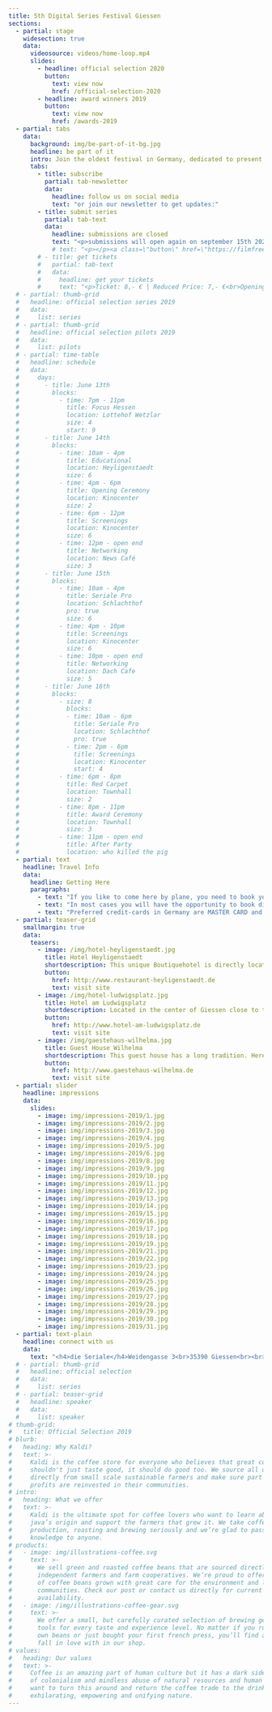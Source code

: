 ```yaml
---
title: 5th Digital Series Festival Giessen 
sections:
  - partial: stage
    widesection: true
    data:
      videosource: videos/home-loop.mp4
      slides:
        - headline: official selection 2020
          button:
            text: view now
            href: /official-selection-2020
        - headline: award winners 2019
          button:
            text: view now
            href: /awards-2019
  - partial: tabs
    data:
      background: img/be-part-of-it-bg.jpg
      headline: be part of it
      intro: Join the oldest festival in Germany, dedicated to present and celebrate short form digital series. Our goal is to connect, support and pay tribute to all talented creators from around the world and to advertise their wonderful work.
      tabs:
        - title: subscribe
          partial: tab-newsletter
          data:
            headline: follow us on social media
            text: "or join our newsletter to get updates:"
        - title: submit series
          partial: tab-text
          data:
            headline: submissions are closed
            text: "<p>submissions will open again on september 15th 2020.</p>"
            # text: "<p></p><a class=\"button\" href=\"https://filmfreeway.com/dieSeriale\">Submit via FilmFreeway</a>"
        # - title: get tickets
        #   partial: tab-text
        #   data:
        #     headline: get your tickets
        #     text: "<p>Ticket: 8,- € | Reduced Price: 7,- €<br>Opening Ceremony and world premiere <strong>Anomalie</strong>: 6,- € | Reduced Price: 5,- €<br>Festival Pass: 43,- €</p><p>The Festival Pass includes tickets to all 7 movie theater screenings and is sold directly at the Kinocenter.</p><a class=\"button\" href=\"https://www.kinopolis.de/gi/filmdetail/die-seriale-2019-eroeffnung-weltpremiere-anomalie/D6064000012PLXMQDD\">buy opening ceremony tickets</a><br><br><a class=\"button\" href=\"https://www.kinopolis.de/gi/filmdetail/die-seriale-2019/A6064000012PLXMQDD\">buy tickets</a>"
  # - partial: thumb-grid
  #   headline: official selection series 2019
  #   data:
  #     list: series
  # - partial: thumb-grid
  #   headline: official selection pilots 2019
  #   data:
  #     list: pilots
  # - partial: time-table
  #   headline: schedule
  #   data:
  #     days:
  #       - title: June 13th
  #         blocks:
  #           - time: 7pm - 11pm
  #             title: Focus Hessen
  #             location: Lottehof Wetzlar
  #             size: 4
  #             start: 9
  #       - title: June 14th
  #         blocks:
  #           - time: 10am - 4pm
  #             title: Educational
  #             location: Heyligenstaedt
  #             size: 6
  #           - time: 4pm - 6pm
  #             title: Opening Ceremony
  #             location: Kinocenter
  #             size: 2
  #           - time: 6pm - 12pm
  #             title: Screenings
  #             location: Kinocenter
  #             size: 6
  #           - time: 12pm - open end
  #             title: Networking
  #             location: News Café
  #             size: 3
  #       - title: June 15th
  #         blocks:
  #           - time: 10am - 4pm
  #             title: Seriale Pro
  #             location: Schlachthof
  #             pro: true
  #             size: 6
  #           - time: 4pm - 10pm
  #             title: Screenings
  #             location: Kinocenter
  #             size: 6
  #           - time: 10pm - open end
  #             title: Networking
  #             location: Dach Cafe
  #             size: 5
  #       - title: June 16th
  #         blocks:
  #           - size: 8
  #             blocks:
  #             - time: 10am - 6pm
  #               title: Seriale Pro
  #               location: Schlachthof
  #               pro: true
  #             - time: 2pm - 6pm
  #               title: Screenings
  #               location: Kinocenter
  #               start: 4
  #           - time: 6pm - 8pm
  #             title: Red Carpet
  #             location: Townhall
  #             size: 2
  #           - time: 8pm - 11pm
  #             title: Award Ceremony
  #             location: Townhall
  #             size: 3
  #           - time: 11pm - open end
  #             title: After Party
  #             location: who killed the pig
  - partial: text
    headline: Travel Info
    data:
      headline: Getting Here
      paragraphs:
        - text: "If you like to come here by plane, you need to book your flight to FRANKFURT AIRPORT (FRA). The city is called: Frankfurt am Main. It is the biggest airport in Germany and you can reach GIESSEN easily by train."
        - text: "In most cases you will have the opportunity to book direct flights. We recommend these flights as they are often on same price-level as step-over-flights and quite more comfortable."
        - text: "Preferred credit-cards in Germany are MASTER CARD and VISA - only 50% of shops and hotels accept AMERICAN EXPRESS. Please be aware that in Germany people usually pay in cash for amounts below 30€."
  - partial: teaser-grid
    smallmargin: true
    data:
      teasers:
        - image: /img/hotel-heyligenstaedt.jpg
          title: Hotel Heyligenstaedt
          shortdescription: This unique Boutiquehotel is directly located at the heart of the University City Giessen and fascinates already from the outside with its historic industrial facade. Built in 1876, the hotel is among the oldest buildings of Giessen.
          button:
            href: http://www.restaurant-heyligenstaedt.de
            text: visit site
        - image: /img/hotel-ludwigsplatz.jpg
          title: Hotel am Ludwigsplatz
          shortdescription: Located in the center of Giessen close to the theatre, town hall, cinema, pedestrian area, the old castle and one of the oldest botanical gardens in Europe.
          button:
            href: http://www.hotel-am-ludwigsplatz.de
            text: visit site
        - image: /img/gaestehaus-wilhelma.jpg
          title: Guest House Wilhelma
          shortdescription: This guest house has a long tradition. Here you will find bright and friendly rooms with modern equipment. You can also find apartments and apartments with kitchens here.
          button:
            href: http://www.gaestehaus-wilhelma.de
            text: visit site
  - partial: slider
    headline: impressions
    data:
      slides:
        - image: img/impressions-2019/1.jpg
        - image: img/impressions-2019/2.jpg
        - image: img/impressions-2019/3.jpg
        - image: img/impressions-2019/4.jpg
        - image: img/impressions-2019/5.jpg
        - image: img/impressions-2019/6.jpg
        - image: img/impressions-2019/8.jpg
        - image: img/impressions-2019/9.jpg
        - image: img/impressions-2019/10.jpg
        - image: img/impressions-2019/11.jpg
        - image: img/impressions-2019/12.jpg
        - image: img/impressions-2019/13.jpg
        - image: img/impressions-2019/14.jpg
        - image: img/impressions-2019/15.jpg
        - image: img/impressions-2019/16.jpg
        - image: img/impressions-2019/17.jpg
        - image: img/impressions-2019/18.jpg
        - image: img/impressions-2019/19.jpg
        - image: img/impressions-2019/21.jpg
        - image: img/impressions-2019/22.jpg
        - image: img/impressions-2019/23.jpg
        - image: img/impressions-2019/24.jpg
        - image: img/impressions-2019/25.jpg
        - image: img/impressions-2019/26.jpg
        - image: img/impressions-2019/27.jpg
        - image: img/impressions-2019/28.jpg
        - image: img/impressions-2019/29.jpg
        - image: img/impressions-2019/30.jpg
        - image: img/impressions-2019/31.jpg
  - partial: text-plain
    headline: connect with us
    data:
      text: "<h4>die Seriale</h4>Weidengasse 3<br>35390 Giessen<br><br>phone:   +49 641 13295 398<br>e-mail:    info@die-seriale.de"
  # - partial: thumb-grid
  #   headline: official selection
  #   data:
  #     list: series
  # - partial: teaser-grid
  #   headline: speaker
  #   data:
  #     list: speaker
# thumb-grid:
#   title: Official Selection 2019
# blurb:
#   heading: Why Kaldi?
#   text: >-
#     Kaldi is the coffee store for everyone who believes that great coffee
#     shouldn't just taste good, it should do good too. We source all of our beans
#     directly from small scale sustainable farmers and make sure part of the
#     profits are reinvested in their communities.
# intro:
#   heading: What we offer
#   text: >-
#     Kaldi is the ultimate spot for coffee lovers who want to learn about their
#     java’s origin and support the farmers that grew it. We take coffee
#     production, roasting and brewing seriously and we’re glad to pass that
#     knowledge to anyone.
# products:
#   - image: img/illustrations-coffee.svg
#     text: >-
#       We sell green and roasted coffee beans that are sourced directly from
#       independent farmers and farm cooperatives. We’re proud to offer a variety
#       of coffee beans grown with great care for the environment and local
#       communities. Check our post or contact us directly for current
#       availability.
#   - image: /img/illustrations-coffee-gear.svg
#     text: >-
#       We offer a small, but carefully curated selection of brewing gear and
#       tools for every taste and experience level. No matter if you roast your
#       own beans or just bought your first french press, you’ll find a gadget to
#       fall in love with in our shop.
# values:
#   heading: Our values
#   text: >-
#     Coffee is an amazing part of human culture but it has a dark side too – one
#     of colonialism and mindless abuse of natural resources and human lives. We
#     want to turn this around and return the coffee trade to the drink’s
#     exhilarating, empowering and unifying nature.
---
```


